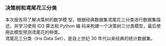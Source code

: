 ### 决策树和鸢尾花三分类
本次报告将了解决策树的数学模 型，根据经典数据集鸢尾花三分类进行数据集描述，并学习使用 ID3 算法和 Python 编
码来构建一个决策树三分类模型，最后使用此模型预测鸢尾花的种类。  
鸢尾花三分类（Iris Data Set），是自上世纪 30 年代以来经典的统计数据集。  